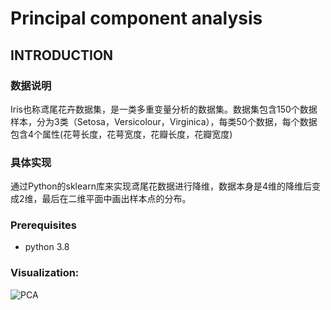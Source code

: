 # Principal component analysis   
## INTRODUCTION  
### 数据说明
Iris也称鸢尾花卉数据集，是一类多重变量分析的数据集。数据集包含150个数据样本，分为3类（Setosa，Versicolour，Virginica），每类50个数据，每个数据包含4个属性(花萼长度，花萼宽度，花瓣长度，花瓣宽度)      
### 具体实现   
通过Python的sklearn库来实现鸢尾花数据进行降维，数据本身是4维的降维后变成2维，最后在二维平面中画出样本点的分布。   
### Prerequisites    
- python 3.8  
### Visualization:
![PCA]()

